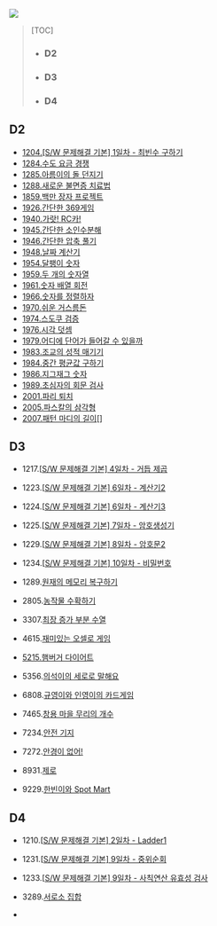 ![](https://swexpertacademy.com/html/main/images/sw_img/main_logo.png)



> [TOC]
>
> - ### D2
> - ### D3
> - ### D4



## D2 

- [1204.\[S/W 문제해결 기본\] 1일차 - 최빈수 구하기](https://swexpertacademy.com/main/userpage/code/userSubmitProblem.do?userId=AW8_z806AcQDFAUY&problemTitle=&rowNum=20&pageIndex=2#none)
- [1284.수도 요금 경쟁](https://swexpertacademy.com/main/userpage/code/userSubmitProblem.do?userId=AW8_z806AcQDFAUY#none)
- [1285.아름이의 돌 던지기](https://swexpertacademy.com/main/userpage/code/userSubmitProblem.do?userId=AW8_z806AcQDFAUY#none)
- [1288.새로운 불면증 치료법](https://swexpertacademy.com/main/userpage/code/userSubmitProblem.do?userId=AW8_z806AcQDFAUY#none)
- [1859.백만 장자 프로젝트](https://swexpertacademy.com/main/userpage/code/userSubmitProblem.do?userId=AW8_z806AcQDFAUY&problemTitle=&rowNum=20&pageIndex=3#none)
- [1926.간단한 369게임](https://swexpertacademy.com/main/userpage/code/userSubmitProblem.do?userId=AW8_z806AcQDFAUY&problemTitle=&rowNum=20&pageIndex=3#none)
- [1940.가랏! RC카!](https://swexpertacademy.com/main/userpage/code/userSubmitProblem.do?userId=AW8_z806AcQDFAUY#none)
- [1945.간단한 소인수분해](https://swexpertacademy.com/main/userpage/code/userSubmitProblem.do?userId=AW8_z806AcQDFAUY&problemTitle=&rowNum=20&pageIndex=2#none)
- [1946.간단한 압축 풀기](https://swexpertacademy.com/main/userpage/code/userSubmitProblem.do?userId=AW8_z806AcQDFAUY&problemTitle=&rowNum=20&pageIndex=2#none)
- [1948.날짜 계산기](https://swexpertacademy.com/main/userpage/code/userSubmitProblem.do?userId=AW8_z806AcQDFAUY&problemTitle=&rowNum=20&pageIndex=2#none)
- [1954.달팽이 숫자](https://swexpertacademy.com/main/userpage/code/userSubmitProblem.do?userId=AW8_z806AcQDFAUY&problemTitle=&rowNum=20&pageIndex=3#none)
- [1959.두 개의 숫자열](https://swexpertacademy.com/main/userpage/code/userSubmitProblem.do?userId=AW8_z806AcQDFAUY&problemTitle=&rowNum=20&pageIndex=2#none)
- [1961.숫자 배열 회전](https://swexpertacademy.com/main/userpage/code/userSubmitProblem.do?userId=AW8_z806AcQDFAUY&problemTitle=&rowNum=20&pageIndex=2#none)
- [1966.숫자를 정렬하자](https://swexpertacademy.com/main/userpage/code/userSubmitProblem.do?userId=AW8_z806AcQDFAUY&problemTitle=&rowNum=20&pageIndex=2#none)
- [1970.쉬운 거스름돈](https://swexpertacademy.com/main/userpage/code/userSubmitProblem.do?userId=AW8_z806AcQDFAUY&problemTitle=&rowNum=20&pageIndex=2#none)
- [1974.스도쿠 검증](https://swexpertacademy.com/main/userpage/code/userSubmitProblem.do?userId=AW8_z806AcQDFAUY&problemTitle=&rowNum=20&pageIndex=2#none)
- [1976.시각 덧셈](https://swexpertacademy.com/main/userpage/code/userSubmitProblem.do?userId=AW8_z806AcQDFAUY&problemTitle=&rowNum=20&pageIndex=2#none)
- [1979.어디에 단어가 들어갈 수 있을까](https://swexpertacademy.com/main/userpage/code/userSubmitProblem.do?userId=AW8_z806AcQDFAUY&problemTitle=&rowNum=20&pageIndex=2#none)
- [1983.조교의 성적 매기기](https://swexpertacademy.com/main/userpage/code/userSubmitProblem.do?userId=AW8_z806AcQDFAUY&problemTitle=&rowNum=20&pageIndex=2#none)
- [1984.중간 평균값 구하기](https://swexpertacademy.com/main/userpage/code/userSubmitProblem.do?userId=AW8_z806AcQDFAUY&problemTitle=&rowNum=20&pageIndex=2#none)
- [1986.지그재그 숫자](https://swexpertacademy.com/main/userpage/code/userSubmitProblem.do?userId=AW8_z806AcQDFAUY&problemTitle=&rowNum=20&pageIndex=2#none)
- [1989.초심자의 회문 검사](https://swexpertacademy.com/main/userpage/code/userSubmitProblem.do?userId=AW8_z806AcQDFAUY&problemTitle=&rowNum=20&pageIndex=2#none)
- [2001.파리 퇴치](https://swexpertacademy.com/main/userpage/code/userSubmitProblem.do?userId=AW8_z806AcQDFAUY&problemTitle=&rowNum=20&pageIndex=2#none)
- [2005.파스칼의 삼각형](https://swexpertacademy.com/main/userpage/code/userSubmitProblem.do?userId=AW8_z806AcQDFAUY&problemTitle=&rowNum=20&pageIndex=2#none)
- [2007.패턴 마디의 길이](https://swexpertacademy.com/main/userpage/code/userSubmitProblem.do?userId=AW8_z806AcQDFAUY&problemTitle=&rowNum=20&pageIndex=2#none)[]

## D3 

- 1217.[[S/W 문제해결 기본\] 4일차 - 거듭 제곱](https://swexpertacademy.com/main/userpage/code/userSubmitProblem.do?userId=AW8_z806AcQDFAUY#none)
- 1223.[[S/W 문제해결 기본\] 6일차 - 계산기2](https://swexpertacademy.com/main/userpage/code/userSubmitProblem.do?userId=AW8_z806AcQDFAUY&problemTitle=&rowNum=20&pageIndex=2#none)
- 1224.[[S/W 문제해결 기본\] 6일차 - 계산기3](https://swexpertacademy.com/main/userpage/code/userSubmitProblem.do?userId=AW8_z806AcQDFAUY#none)
- 1225.[[S/W 문제해결 기본\] 7일차 - 암호생성기](https://swexpertacademy.com/main/userpage/code/userSubmitProblem.do?userId=AW8_z806AcQDFAUY#none)
- 1229.[[S/W 문제해결 기본\] 8일차 - 암호문2](https://swexpertacademy.com/main/userpage/code/userSubmitProblem.do?userId=AW8_z806AcQDFAUY#none)
- 1234.[[S/W 문제해결 기본\] 10일차 - 비밀번호](https://swexpertacademy.com/main/userpage/code/userSubmitProblem.do?userId=AW8_z806AcQDFAUY#none)
- 1289.[원재의 메모리 복구하기](https://swexpertacademy.com/main/userpage/code/userSubmitProblem.do?userId=AW8_z806AcQDFAUY&problemTitle=&rowNum=20&pageIndex=3#none)
- 2805.[농작물 수확하기](https://swexpertacademy.com/main/userpage/code/userSubmitProblem.do?userId=AW8_z806AcQDFAUY#none)
- 3307.[최장 증가 부분 수열](https://swexpertacademy.com/main/userpage/code/userSubmitProblem.do?userId=AW8_z806AcQDFAUY&problemTitle=&rowNum=20&pageIndex=3#none)
- 4615.[재미있는 오셀로 게임](https://swexpertacademy.com/main/userpage/code/userSubmitProblem.do?userId=AW8_z806AcQDFAUY#none)
- [5215.햄버거 다이어트](https://swexpertacademy.com/main/userpage/code/userSubmitProblem.do?userId=AW8_z806AcQDFAUY&problemTitle=&rowNum=20&pageIndex=3#none)
- 5356.[의석이의 세로로 말해요](https://swexpertacademy.com/main/userpage/code/userSubmitProblem.do?userId=AW8_z806AcQDFAUY&problemTitle=&rowNum=20&pageIndex=3#none)
- 6808.[규영이와 인영이의 카드게임](https://swexpertacademy.com/main/userpage/code/userSubmitProblem.do?userId=AW8_z806AcQDFAUY#none)

- 7465.[창용 마을 무리의 개수](https://swexpertacademy.com/main/userpage/code/userSubmitProblem.do?userId=AW8_z806AcQDFAUY#none)

- 7234.[안전 기지](https://swexpertacademy.com/main/userpage/code/userSubmitProblem.do?userId=AW8_z806AcQDFAUY#none)
- 7272.[안경이 없어!](https://swexpertacademy.com/main/userpage/code/userSubmitProblem.do?userId=AW8_z806AcQDFAUY#none)
- 8931.[제로](https://swexpertacademy.com/main/userpage/code/userSubmitProblem.do?userId=AW8_z806AcQDFAUY&problemTitle=&rowNum=20&pageIndex=2#none)
- 9229.[한빈이와 Spot Mart](https://swexpertacademy.com/main/userpage/code/userSubmitProblem.do?userId=AW8_z806AcQDFAUY&problemTitle=&rowNum=20&pageIndex=3#none)

## D4

- 1210.[[S/W 문제해결 기본\] 2일차 - Ladder1](https://swexpertacademy.com/main/userpage/code/userSubmitProblem.do?userId=AW8_z806AcQDFAUY&problemTitle=&rowNum=20&pageIndex=3#none)
- 1231.[[S/W 문제해결 기본\] 9일차 - 중위순회](https://swexpertacademy.com/main/userpage/code/userSubmitProblem.do?userId=AW8_z806AcQDFAUY#none)

- 1233.[[S/W 문제해결 기본\] 9일차 - 사칙연산 유효성 검사](https://swexpertacademy.com/main/userpage/code/userSubmitProblem.do?userId=AW8_z806AcQDFAUY#none)

- 3289.[서로소 집합](https://swexpertacademy.com/main/userpage/code/userSubmitProblem.do?userId=AW8_z806AcQDFAUY#none)
- 

